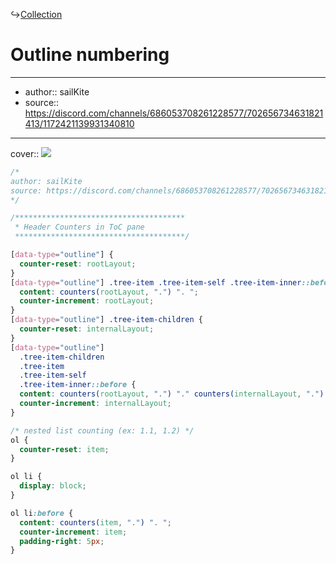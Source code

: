 ↪[Collection](Collection.md)

# Outline numbering

---

- author:: sailKite
- source:: https://discord.com/channels/686053708261228577/702656734631821413/1172421139931340810

---

cover:: ![](https://i.imgur.com/lbylqzH.png)

```css
/*
author: sailKite
source: https://discord.com/channels/686053708261228577/702656734631821413/1172421139931340810
*/

/**************************************
 * Header Counters in ToC pane
 **************************************/

[data-type="outline"] {
  counter-reset: rootLayout;
}
[data-type="outline"] .tree-item .tree-item-self .tree-item-inner::before {
  content: counters(rootLayout, ".") ". ";
  counter-increment: rootLayout;
}
[data-type="outline"] .tree-item-children {
  counter-reset: internalLayout;
}
[data-type="outline"]
  .tree-item-children
  .tree-item
  .tree-item-self
  .tree-item-inner::before {
  content: counters(rootLayout, ".") "." counters(internalLayout, ".") ". " !important;
  counter-increment: internalLayout;
}

/* nested list counting (ex: 1.1, 1.2) */
ol {
  counter-reset: item;
}

ol li {
  display: block;
}

ol li:before {
  content: counters(item, ".") ". ";
  counter-increment: item;
  padding-right: 5px;
}
```
